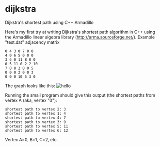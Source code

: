 # dijkstra
Dijkstra's shortest path using C++ Armadillo

Here's my first try at writing Dijkstra's shortest path algorithm in C++ using the Armadillo linear algebra library (http://arma.sourceforge.net/). 
Example "test.dat" adjacency matrix
```
0 4 3 0 7 0 0
4 0 6 5 0 0 0
3 6 0 11 8 0 0 
0 5 11 0 2 2 10
7 0 8 2 0 0 5
0 0 0 2 0 0 3
0 0 0 10 5 3 0
```
The graph looks like this:
![hello](https://cloud.githubusercontent.com/assets/14184514/10557100/eb12bffe-746a-11e5-8bb9-cc4fa3ec05bf.png)

Running the small program should give this output (the shortest paths from vertex A (aka, vertex "0"): 
```
shortest path to vertex 2: 3
shortest path to vertex 1: 4
shortest path to vertex 4: 7
shortest path to vertex 3: 9
shortest path to vertex 5: 11
shortest path to vertex 6: 12
```
Vertex A=0, B=1, C=2, etc.
